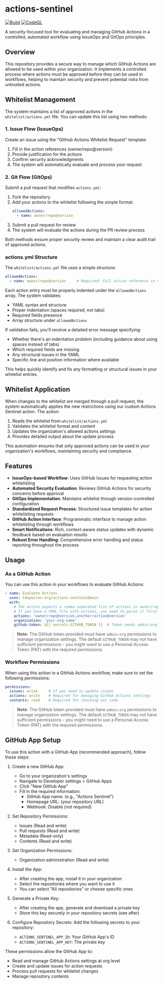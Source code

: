 # actions-sentinel

[![Build](https://github.com/tdupoiron-org/actions-sentinel/actions/workflows/build.yml/badge.svg)](https://github.com/tdupoiron-org/actions-sentinel/actions/workflows/build.yml) [![CodeQL](https://github.com/tdupoiron-org/actions-sentinel/actions/workflows/github-code-scanning/codeql/badge.svg)](https://github.com/tdupoiron-org/actions-sentinel/actions/workflows/github-code-scanning/codeql)

A security-focused tool for evaluating and managing GitHub Actions in a controlled, automated workflow using IssueOps and GitOps principles.

## Overview

This repository provides a secure way to manage which GitHub Actions are allowed to be used within your organization. It implements a controlled process where actions must be approved before they can be used in workflows, helping to maintain security and prevent potential risks from untrusted actions.

## Whitelist Management

The system maintains a list of approved actions in the `whitelist/actions.yml` file. You can update this list using two methods:

### 1. Issue Flow (IssueOps)

Create an issue using the "GitHub Actions Whitelist Request" template:
1. Fill in the action references (owner/repo@version)
2. Provide justification for the actions
3. Confirm security acknowledgments
4. The system will automatically evaluate and process your request

### 2. Git Flow (GitOps)

Submit a pull request that modifies `actions.yml`:
1. Fork the repository
2. Add your actions to the whitelist following the simple format:
   ```yaml
   allowedActions:
     - name: owner/repo@version
   ```
3. Submit a pull request for review
4. The system will evaluate the actions during the PR review process

Both methods ensure proper security review and maintain a clear audit trail of approved actions.

### actions.yml Structure

The `whitelist/actions.yml` file uses a simple structure:

```yaml
allowedActions:
  - name: owner/repo@version     # Required: Full action reference in owner/repo@version format
```

Each action entry must be properly indented under the `allowedActions` array. The system validates:

- YAML syntax and structure
- Proper indentation (spaces required, not tabs)
- Required fields presence
- Array structure under `allowedActions`

If validation fails, you'll receive a detailed error message specifying:
- Whether there's an indentation problem (including guidance about using spaces instead of tabs)
- Which required fields are missing
- Any structural issues in the YAML
- Specific line and position information where available

This helps quickly identify and fix any formatting or structural issues in your whitelist entries.

## Whitelist Application

When changes to the whitelist are merged through a pull request, the system automatically applies the new restrictions using our custom Actions Sentinel action. The action:

1. Reads the whitelist from `whitelist/actions.yml`
2. Validates the whitelist format and content
3. Updates the organization's allowed actions settings
4. Provides detailed output about the update process

This automation ensures that only approved actions can be used in your organization's workflows, maintaining security and compliance.

## Features

- **IssueOps-based Workflow**: Uses GitHub Issues for requesting action whitelisting
- **Automated Security Evaluation**: Reviews GitHub Actions for security concerns before approval
- **GitOps Implementation**: Maintains whitelist through version-controlled configuration
- **Standardized Request Process**: Structured issue templates for action whitelisting requests
- **GitHub Action Interface**: Programmatic interface to manage action whitelisting through workflows
- **Smart Notifications**: Rich, context-aware status updates with dynamic feedback based on evaluation results
- **Robust Error Handling**: Comprehensive error handling and status reporting throughout the process

## Usage

### As a GitHub Action

You can use this action in your workflows to evaluate GitHub Actions:

```yaml
- name: Evaluate Actions
  uses: tdupoiron-org/actions-sentinel@main
  with:
    # The action expects a comma-separated list of actions in owner/repo@version format
    # If you have a YAML file with actions, you need to parse it first
    actions: 'owner/repo@version,another/action@version'
    organization: 'your-org-name'
    github-token: ${{ secrets.GITHUB_TOKEN }}  # Token needs admin:org permissions
```

> **Note**: The GitHub token provided must have `admin:org` permissions to manage organization settings. The default `GITHUB_TOKEN` may not have sufficient permissions - you might need to use a Personal Access Token (PAT) with the required permissions.

### Workflow Permissions

When using this action in a GitHub Actions workflow, make sure to set the following permissions:

```yaml
permissions:
  issues: write     # If you need to update issues
  actions: write    # Required for managing GitHub Actions settings
  contents: read    # Required for checking out code
```

> **Note**: The GitHub token provided must have `admin:org` permissions to manage organization settings. The default `GITHUB_TOKEN` may not have sufficient permissions - you might need to use a Personal Access Token (PAT) with the required permissions.

## GitHub App Setup

To use this action with a GitHub App (recommended approach), follow these steps:

1. Create a new GitHub App:
   - Go to your organization's settings
   - Navigate to Developer settings > GitHub Apps
   - Click "New GitHub App"
   - Fill in the required information:
     - GitHub App name: (e.g., "Actions Sentinel")
     - Homepage URL: (your repository URL)
     - Webhook: Disable (not required)

2. Set Repository Permissions:
   - Issues (Read and write)
   - Pull requests (Read and write)
   - Metadata (Read-only)
   - Contents (Read and write)

3. Set Organization Permissions:
   - Organization administration (Read and write)

4. Install the App:
   - After creating the app, install it in your organization
   - Select the repositories where you want to use it
   - You can select "All repositories" or choose specific ones

5. Generate a Private Key:
   - After creating the app, generate and download a private key
   - Store this key securely in your repository secrets (see after)

6. Configure Repository Secrets:
   Add the following secrets to your repository:
   - `ACTIONS_SENTINEL_APP_ID`: Your GitHub App's ID
   - `ACTIONS_SENTINEL_APP_KEY`: The private key

These permissions allow the GitHub App to:
- Read and manage GitHub Actions settings at org level
- Create and update issues for action requests
- Process pull requests for whitelist changes
- Manage repository contents